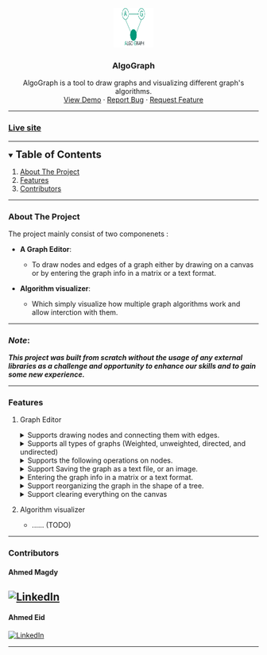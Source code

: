 <p align="center">
  <a href="https://github.com/ahmedhem/AlgoGraph">
    <img src="./assets/images/logo.png" alt="Logo" width="80" height="80">
  </a>

<h3 align="center">AlgoGraph</h3>
<p align="center">
AlgoGraph is a tool to draw graphs and visualizing different graph's algorithms.
<br />
<a href="https://ahmedhem.github.io/AlgoGraph/">View Demo</a>
·
<a href="https://github.com/ahmedhem/AlgoGraph/issues">Report Bug</a>
·
<a href="https://github.com/ahmedhem/AlgoGraph/issues">Request Feature</a>
</p>

---


[comment]: <> (refrence links)
[linkedin-shield]: https://img.shields.io/badge/-LinkedIn-black.svg?style=for-the-badge&logo=linkedin&colorB=066
[linkedin-url-e]: https://linkedin.com/in/ahmedeid12
[linkedin-url-m]: https://linkedin.com/in/eng-ahmedmagdy

### [Live site](https://ahmedhem.github.io/AlgoGraph/)

---
<!-- TABLE OF CONTENTS -->
<details open="open">
  <summary><span style="font-weight:bolder; font-size: 20px ">Table of Contents</span></summary>
  <ol>
    <li>
      <a href="#about-the-project">About The Project</a>
        <li><a href="#features">Features</a></li>
        <li><a href="#Contributors">Contributors</a></li>
    </li>
  </ol>
</details>

----

<!-- ABOUT THE PROJECT -->
### About The Project

The project mainly consist of two componenets : 
- **A Graph Editor**: 
  - To draw nodes and edges of a graph either by drawing on a canvas or by entering the graph info in a matrix or a text format.
   

- **Algorithm visualizer**:  
  - Which simply visualize how multiple graph algorithms work and allow interction with them.
---
### **_Note_**:
**_This project was built from scratch without the usage of any external libraries as a 
challenge and opportunity to enhance our skills and to gain some new experience._**

---

### Features
1. Graph Editor
    
      <details>
      <summary>
      Supports drawing nodes and connecting them with edges.
      </summary>

      ![](./assets/Tutorials/add%20nodes,%20edges%20,and%20you%20can%20also%20view%20edge%60s%20info.gif)

      </details>

      <details>
      <summary>
      Supports all types of graphs (Weighted, unweighted, directed, and undirected)
      </summary>

      - ![](./assets/Tutorials/)

      </details>

      <details>
      <summary>
      Supports the following operations on nodes.
      </summary>

      <details>
      <summary>
      Moving and Deletion
      </summary>

      - ![](./assets/Tutorials/)

      </details>

      <details>
      <summary>
      Change size and color
      </summary>

      - ![](./assets/Tutorials/)

      </details>


      </details>

      <details>
      <summary>
      Support Saving the graph as a text file, or an image.
      </summary>

      - ![](./assets/Tutorials/)

      </details>

      <details>
      <summary>
      Entering the graph info in a matrix or a text format.
      </summary>

      - ![](./assets/Tutorials/)

      </details>

      <details>
      <summary>
      Support reorganizing the graph in the shape of a tree.
      </summary>

      - ![](./assets/Tutorials/)

      </details>

      <details>
      <summary>
      Support clearing everything on the canvas
      </summary>

      - ![](./assets/Tutorials/)

      </details>


2. Algorithm visualizer
    - ...... (TODO)
    
---
### Contributors

#### Ahmed Magdy
[![LinkedIn][linkedin-shield]][linkedin-url-m]
----

#### Ahmed Eid
[![LinkedIn][linkedin-shield]][linkedin-url-e]

----
